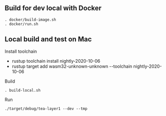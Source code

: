 ## Build for dev local with Docker

```
. docker/build-image.sh
. docker/run.sh

```

## Local build and test on Mac

Install toolchain
- rustup toolchain install nightly-2020-10-06
- rustup target add wasm32-unknown-unknown --toolchain nightly-2020-10-06

Build
```
. build-local.sh
```

Run
```
./target/debug/tea-layer1 --dev --tmp
```
